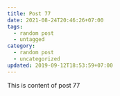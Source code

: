 ```yaml
---
title: Post 77
date: 2021-08-24T20:46:26+07:00
tags:
  - random post
  - untagged
category:
  - random post
  - uncategorized
updated: 2019-09-12T18:53:59+07:00
---
```

This is content of post 77